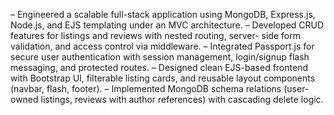 – Engineered a scalable full-stack application using MongoDB, Express.js, Node.js, and EJS templating under an
 MVC architecture.
 – Developed CRUD features for listings and reviews with nested routing, server- side form validation, and access
 control via middleware.
 – Integrated Passport.js for secure user authentication with session management, login/signup flash messaging, and
 protected routes.
 – Designed clean EJS-based frontend with Bootstrap UI, filterable listing cards, and reusable layout components
 (navbar, flash, footer).
 – Implemented MongoDB schema relations (user-owned listings, reviews with author references) with cascading
 delete logic.
 
